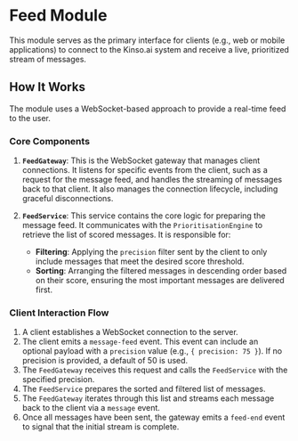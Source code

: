 # Feed Module

This module serves as the primary interface for clients (e.g., web or mobile applications) to connect to the Kinso.ai system and receive a live, prioritized stream of messages.

## How It Works

The module uses a WebSocket-based approach to provide a real-time feed to the user.

### Core Components

1.  **`FeedGateway`**: This is the WebSocket gateway that manages client connections. It listens for specific events from the client, such as a request for the message feed, and handles the streaming of messages back to that client. It also manages the connection lifecycle, including graceful disconnections.

2.  **`FeedService`**: This service contains the core logic for preparing the message feed. It communicates with the `PrioritisationEngine` to retrieve the list of scored messages. It is responsible for:
    *   **Filtering**: Applying the `precision` filter sent by the client to only include messages that meet the desired score threshold.
    *   **Sorting**: Arranging the filtered messages in descending order based on their score, ensuring the most important messages are delivered first.

### Client Interaction Flow

1.  A client establishes a WebSocket connection to the server.
2.  The client emits a `message-feed` event. This event can include an optional payload with a `precision` value (e.g., `{ precision: 75 }`). If no precision is provided, a default of 50 is used.
3.  The `FeedGateway` receives this request and calls the `FeedService` with the specified precision.
4.  The `FeedService` prepares the sorted and filtered list of messages.
5.  The `FeedGateway` iterates through this list and streams each message back to the client via a `message` event.
6.  Once all messages have been sent, the gateway emits a `feed-end` event to signal that the initial stream is complete.
